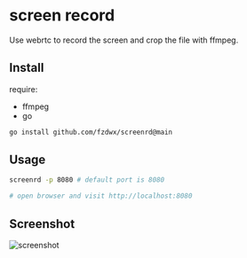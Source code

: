 # screen record

Use webrtc to record the screen and crop the file with ffmpeg.

## Install

require:

- ffmpeg
- go

```bash
go install github.com/fzdwx/screenrd@main
```

## Usage

```bash
screenrd -p 8080 # default port is 8080

# open browser and visit http://localhost:8080
```

## Screenshot

![screenshot](.github/show.gif)
